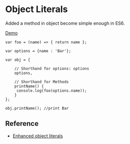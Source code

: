 # Object Literals

Added a method in object become simple enough in ES6.

<a href="http://goo.gl/ObpLSN" target="_blank">Demo</a>

````
var foo = (name) => { return name };

var options = {name : 'Bar'};

var obj = {
    
    // Shorthand for options: options
    options,
    
    // Shorthand for Methods
    printName() {
     console.log(foo(options.name));
    }
};

obj.printName(); //print Bar
````

## Reference

- <a href="http://babeljs.io/docs/learn-es2015/#enhanced-object-literals" target="_blank">Enhanced object literals</a>